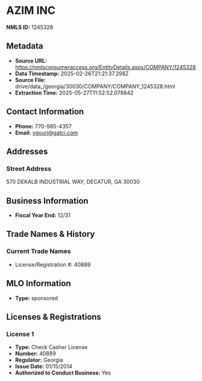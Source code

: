 # AZIM INC

**NMLS ID:** 1245328

## Metadata
- **Source URL:** https://nmlsconsumeraccess.org/EntityDetails.aspx/COMPANY/1245328
- **Data Timestamp:** 2025-02-26T21:21:37.298Z
- **Source File:** drive/data_/georgia/30030/COMPANY/COMPANY_1245328.html
- **Extraction Time:** 2025-05-27T11:52:52.078842

## Contact Information
- **Phone:** 770-985-4357
- **Email:** vgouri@gatci.com

## Addresses
### Street Address
570 DEKALB INDUSTRIAL WAY; DECATUR, GA 30030

## Business Information
- **Fiscal Year End:** 12/31

## Trade Names & History
### Current Trade Names
- License/Registration #: 40889

## MLO Information
- **Type:** sponsored

## Licenses & Registrations

### License 1
- **Type:** Check Casher License
- **Number:** 40889
- **Regulator:** Georgia
- **Issue Date:** 01/15/2014
- **Authorized to Conduct Business:** Yes
